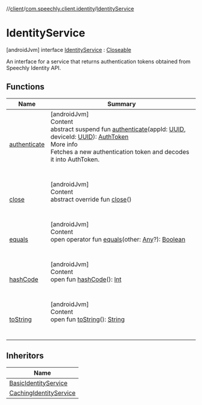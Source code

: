 //[client](../../index.md)/[com.speechly.client.identity](../index.md)/[IdentityService](index.md)



# IdentityService  
 [androidJvm] interface [IdentityService](index.md) : [Closeable](https://developer.android.com/reference/kotlin/java/io/Closeable.html)

An interface for a service that returns authentication tokens obtained from Speechly Identity API.

   


## Functions  
  
|  Name|  Summary| 
|---|---|
| <a name="com.speechly.client.identity/IdentityService/authenticate/#java.util.UUID#java.util.UUID/PointingToDeclaration/"></a>[authenticate](authenticate.md)| <a name="com.speechly.client.identity/IdentityService/authenticate/#java.util.UUID#java.util.UUID/PointingToDeclaration/"></a>[androidJvm]  <br>Content  <br>abstract suspend fun [authenticate](authenticate.md)(appId: [UUID](https://developer.android.com/reference/kotlin/java/util/UUID.html), deviceId: [UUID](https://developer.android.com/reference/kotlin/java/util/UUID.html)): [AuthToken](../-auth-token/index.md)  <br>More info  <br>Fetches a new authentication token and decodes it into AuthToken.  <br><br><br>
| <a name="java.io/Closeable/close/#/PointingToDeclaration/"></a>[close](../../com.speechly.client.speech/-api-client/index.md#%5Bjava.io%2FCloseable%2Fclose%2F%23%2FPointingToDeclaration%2F%5D%2FFunctions%2F-126307046)| <a name="java.io/Closeable/close/#/PointingToDeclaration/"></a>[androidJvm]  <br>Content  <br>abstract override fun [close](../../com.speechly.client.speech/-api-client/index.md#%5Bjava.io%2FCloseable%2Fclose%2F%23%2FPointingToDeclaration%2F%5D%2FFunctions%2F-126307046)()  <br><br><br>
| <a name="kotlin/Any/equals/#kotlin.Any?/PointingToDeclaration/"></a>[equals](../../com.speechly.ui/-speechly-button/index.md#%5Bkotlin%2FAny%2Fequals%2F%23kotlin.Any%3F%2FPointingToDeclaration%2F%5D%2FFunctions%2F-126307046)| <a name="kotlin/Any/equals/#kotlin.Any?/PointingToDeclaration/"></a>[androidJvm]  <br>Content  <br>open operator fun [equals](../../com.speechly.ui/-speechly-button/index.md#%5Bkotlin%2FAny%2Fequals%2F%23kotlin.Any%3F%2FPointingToDeclaration%2F%5D%2FFunctions%2F-126307046)(other: [Any](https://kotlinlang.org/api/latest/jvm/stdlib/kotlin/-any/index.html)?): [Boolean](https://kotlinlang.org/api/latest/jvm/stdlib/kotlin/-boolean/index.html)  <br><br><br>
| <a name="kotlin/Any/hashCode/#/PointingToDeclaration/"></a>[hashCode](../../com.speechly.ui/-speechly-button/index.md#%5Bkotlin%2FAny%2FhashCode%2F%23%2FPointingToDeclaration%2F%5D%2FFunctions%2F-126307046)| <a name="kotlin/Any/hashCode/#/PointingToDeclaration/"></a>[androidJvm]  <br>Content  <br>open fun [hashCode](../../com.speechly.ui/-speechly-button/index.md#%5Bkotlin%2FAny%2FhashCode%2F%23%2FPointingToDeclaration%2F%5D%2FFunctions%2F-126307046)(): [Int](https://kotlinlang.org/api/latest/jvm/stdlib/kotlin/-int/index.html)  <br><br><br>
| <a name="kotlin/Any/toString/#/PointingToDeclaration/"></a>[toString](../../com.speechly.client.speech/-client/-companion/index.md#%5Bkotlin%2FAny%2FtoString%2F%23%2FPointingToDeclaration%2F%5D%2FFunctions%2F-126307046)| <a name="kotlin/Any/toString/#/PointingToDeclaration/"></a>[androidJvm]  <br>Content  <br>open fun [toString](../../com.speechly.client.speech/-client/-companion/index.md#%5Bkotlin%2FAny%2FtoString%2F%23%2FPointingToDeclaration%2F%5D%2FFunctions%2F-126307046)(): [String](https://kotlinlang.org/api/latest/jvm/stdlib/kotlin/-string/index.html)  <br><br><br>


## Inheritors  
  
|  Name| 
|---|
| <a name="com.speechly.client.identity/BasicIdentityService///PointingToDeclaration/"></a>[BasicIdentityService](../-basic-identity-service/index.md)
| <a name="com.speechly.client.identity/CachingIdentityService///PointingToDeclaration/"></a>[CachingIdentityService](../-caching-identity-service/index.md)

